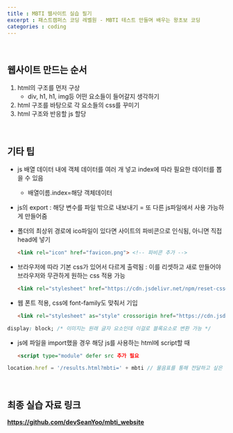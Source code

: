 ```yaml
---
title : MBTI 웹사이트 실습 필기
excerpt : 패스트캠퍼스 코딩 레벨원 - MBTI 테스트 만들며 배우는 왕초보 코딩
categories : coding
---
```


<br>

## 웹사이트 만드는 순서
1. html의 구조를 먼저 구상  
   - div, h1, h1, img등 어떤 요소들이 들어갈지 생각하기
2. html 구조를 바탕으로 각 요소들의 css를 꾸미기
3. html 구조와 반응할 js 할당

<br>

## 기타 팁
- js 배열 데이터 내에 객체 데이터를 여러 개 넣고 index에 따라 필요한 데이터를 뽑을 수 있음  
  - 배열이름.index=해당 객체데이터

- js의 export : 해당 변수를 파일 밖으로 내보내기 = 또 다른 js파일에서 사용 가능하게 만들어줌

- 폴더의 최상위 경로에 ico파일이 있다면 사이트의 파비콘으로 인식됨, 아니면 직접 head에 넣기
  ```html
  <link rel="icon" href="favicon.png"> <!-- 파비콘 추가 -->
  ```

- 브라우저에 따라 기본 css가 있어서 다르게 출력됨 : 이를 리셋하고 새로 만들어야 브라우저와 무관하게 원하는 css 적용 가능
  ```html
  <link rel="stylesheet" href="https://cdn.jsdelivr.net/npm/reset-css@5.0.1/reset.min.css" /> <!-- css 리셋 -->
  ```

- 웹 폰트 적용, css에 font-family도 맞춰서 기입
  ```html
  <link rel="stylesheet" as="style" crossorigin href="https://cdn.jsdelivr.net/gh/orioncactus/pretendard@v1.3.6/dist/web/variable/pretendardvariable-dynamic-subset.css" />
  ```

```css
display: block; /* 이미지는 원래 글자 요소인데 이걸로 블록요소로 변환 가능 */
```

- js에 파일을 import했을 경우 해당 js를 사용하는 html에 script할 때 
  ```html
  <script type="module" defer src 추가 필요
  ```

```javascript
location.href = '/results.html?mbti=' + mbti // 물음표를 통해 전달하고 싶은 데이터를 만드는 것을 쿼리스트링이라 부름
```

<br>

## 최종 실습 자료 링크
**<https://github.com/devSeanYoo/mbti_website>**

<br>